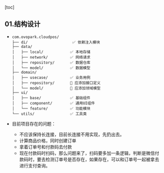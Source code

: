 [toc]

## 01.结构设计

- ```
  com.ovopark.cloudpos/
  ├── di/                    ✅ 依赖注入模块
  ├── data/
  │   ├── local/            ✅ 本地存储
  │   ├── network/          ✅ 网络请求
  │   ├── repository/       ✅ 数据仓库
  │   └── model/            ✅ 数据模型
  ├── domain/
  │   ├── usecase/          ✅ 业务用例
  │   ├── repository/       🔄 应添加接口定义
  │   └── model/            🔄 应添加领域模型
  ├── ui/
  │   ├── base/             ✅ 基础组件
  │   ├── component/        ✅ 通用UI组件
  │   └── feature/          ✅ 功能模块
  └── utils/                ✅ 工具类
  ```

  

- 目前项目存在的问题：
  - 不应该保持长连接，目前长连接不用实现，先扔出去。
  - 计算商品价格，同时创建订单
  - 拿着订单号和付款码去付款
  - 现在付款码时扫码，那么问题来了，扫码要多加一条逻辑，判断是微信付款码时，要去检测订单号是否存在，如果存在，可以和订单号一起被拿去进行支付查询。
